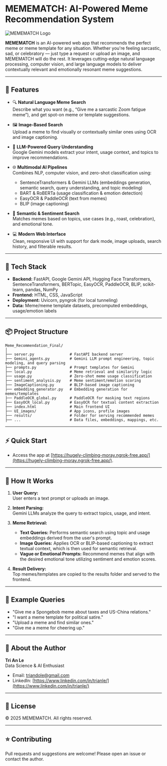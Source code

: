 # MEMEMATCH: AI-Powered Meme Recommendation System

![MEMEMATCH Logo](UI/icons8-meme-96.png)

**MEMEMATCH** is an AI-powered web app that recommends the perfect meme or meme template for any situation. Whether you're feeling sarcastic, sad, or celebratory — just type a request or upload an image, and MEMEMATCH will do the rest. It leverages cutting-edge natural language processing, computer vision, and large language models to deliver contextually relevant and emotionally resonant meme suggestions.

---

## 🚀 Features

- 🔍 **Natural Language Meme Search**  
  Describe what you want (e.g., “Give me a sarcastic Zoom fatigue meme”), and get spot-on meme or template suggestions.

- 🖼️ **Image-Based Search**  
  Upload a meme to find visually or contextually similar ones using OCR and image captioning.

- 🧠 **LLM-Powered Query Understanding**  
  Google Gemini models extract your intent, usage context, and topics to improve recommendations.

- 🌐 **Multimodal AI Pipelines**  
  Combines NLP, computer vision, and zero-shot classification using:  
  - SentenceTransformers & Gemini LLMs (embeddings generation, semantic search, query understanding, and topic modeling)  
  - BART & RoBERTa (usage classification & emotion detection)
  - EasyOCR & PaddleOCR (text from memes)  
  - BLIP (image captioning)

- 💬 **Semantic & Sentiment Search**  
  Matches memes based on topics, use cases (e.g., roast, celebration), and emotional tone.

- 💻 **Modern Web Interface**  
  Clean, responsive UI with support for dark mode, image uploads, search history, and filterable results.

---

## 🧰 Tech Stack

- **Backend:** FastAPI, Google Gemini API, Hugging Face Transformers, SentenceTransformers, BERTopic, EasyOCR, PaddleOCR, BLIP, scikit-learn, pandas, NumPy  
- **Frontend:** HTML, CSS, JavaScript  
- **Deployment:** Uvicorn, pyngrok (for local tunneling)  
- **Data:** Meme/meme template datasets, precomputed embeddings, usage/emotion labels  

---

## 📦 Project Structure

```
Meme_Recommendation_Final/
│
├── server.py                # FastAPI backend server
├── Gemini_agents.py         # Gemini LLM prompt engineering, topic modeling, and query parsing
├── prompts.py               # Prompt templates for Gemini
├── local.py                 # Meme retrieval and similarity logic
├── usage.py                 # Zero-shot meme usage classification
├── sentiment_analysis.py    # Meme sentiment/emotion scoring
├── ImageCaptioning.py       # BLIP-based image captioning
├── embedding_generator.py   # Embedding generation for memes/templates
├── PaddleOCR_global.py      # PaddleOCR for masking text regions
├── EasyOCR_local.py         # EasyOCR for textual content extraction
├── index.html               # Main frontend UI
├── UI_images/               # App icons, profile images
├── results/                 # Folder for serving recommended memes
├── ...                      # Data files, embeddings, mappings, etc.
```

---

## ⚡ Quick Start

- Access the app at [https://hugely-climbing-moray.ngrok-free.app/](https://hugely-climbing-moray.ngrok-free.app/).

---

## 🧠 How It Works

1. **User Query:**  
   User enters a text prompt or uploads an image.

2. **Intent Parsing:**  
   Gemini LLMs analyze the query to extract topics, usage, and intent.

3. **Meme Retrieval:**  
   - **Text Queries:** Performs semantic search using topic and usage embeddings derived from the user's prompt.  
   - **Image Queries:** Applies OCR or BLIP-based captioning to extract textual context, which is then used for semantic retrieval.  
   - **Vague or Emotional Prompts:** Recommend memes that align with the desired emotional tone utilizing sentiment and emotion scores.

4. **Result Delivery:**  
   Top memes/templates are copied to the results folder and served to the frontend.

---

## 📝 Example Queries

- "Give me a Spongebob meme about taxes and US-China relations."
- "I want a meme template for political satire."
- "Upload a meme and find similar ones."
- "Give me a meme for cheering up."

---

## 👤 About the Author

**Tri An Le**  
Data Science & AI Enthusiast  
- Email: [triandole@gmail.com](mailto:triandole@gmail.com)  
- LinkedIn: [https://www.linkedin.com/in/trianle/](https://www.linkedin.com/in/trianle/)

---

## 📄 License

© 2025 MEMEMATCH. All rights reserved.

---

## ⭐️ Contributing

Pull requests and suggestions are welcome! Please open an issue or contact the author.

